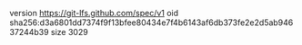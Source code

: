version https://git-lfs.github.com/spec/v1
oid sha256:d3a6801dd7374f9f13bfee80434e7f4b6143af6db373fe2e2d5ab94637244b39
size 3029
